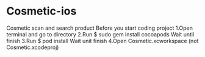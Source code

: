 # Cosmetic-ios
Cosmetic scan and search product
Before you start coding project
1.Open terminal and go to directory
2.Run $ sudo gem install cocoapods Wait until finish
3.Run $ pod install Wait unit finish
4.Open Cosmetic.xcworkspace (not Cosmetic.xcodeproj)
